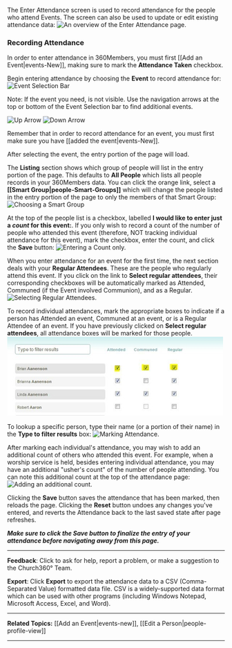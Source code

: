The Enter Attendance screen is used to record attendance for
the people who attend Events. The screen can also be used to update or
edit existing attendance data: ![An overview of the Enter Attendance
page.](Enter_Attendance.PNG "An overview of the Enter Attendance page.")

### Recording Attendance

In order to enter attendance in 360Members, you must first [[Add an
Event|events-New]], making sure to mark the **Attendance Taken**
checkbox.

Begin entering attendance by choosing the **Event** to record attendance
for: ![Event Selection
Bar](Attendance_event_selection_bar.PNG "Event Selection Bar")

Note: If the event you need, is not visible. Use the navigation arrows
at the top or bottom of the Event Selection bar to find additional
events.

![Up
Arrow](Attendance_event_selection_bar_up_arrow.png "Up Arrow")
![Down
Arrow](Attendance_event_selection_bar_down_arrow.png "Down Arrow")

Remember that in order to record attendance for an event, you must first
make sure you have [[added the event|events-New]].

After selecting the event, the entry portion of the page will load.

The **Listing** section shows which group of people will list in the
entry portion of the page. This defaults to **All People** which lists
all people records in your 360Members data. You can click the orange
link, select a **[[Smart Group|people-Smart-Groups]]** which will
change the people listed in the entry portion of the page to only the
members of that Smart Group: ![Choosing a Smart
Group](Enter_Attendance_04.JPG "Choosing a Smart Group")

At the top of the people list is a checkbox, labelled **I would like to
enter just a *count* for this event:**. If you only wish to record a
count of the number of people who attended this event (therefore, NOT
tracking individual attendance for this event), mark the checkbox, enter
the count, and click the **Save** button: ![Entering a Count
only.](Enter_Attendance_05.JPG "Entering a Count only.")

When you enter attendance for an event for the first time, the next
section deals with your **Regular Attendees**. These are the people who
regularly attend this event. If you click on the link to **Select
regular attendees**, their corresponding checkboxes will be
automatically marked as Attended, Communed (if the Event involved
Communion), and as a Regular. ![Selecting Regular
Attendees.](Enter_Attendance_06.JPG "Selecting Regular Attendees.")

To record individual attendances, mark the appropriate boxes to indicate
if a person has Attended an event, Communed at an event, or is a Regular
Attendee of an event. If you have previously clicked on **Select regular
attendees**, all attendance boxes will be marked for those people.
![Marking Attendance.](Enter_Attendance_07.JPG "Marking Attendance.")

To lookup a specific person, type their name (or a portion of their
name) in the **Type to filter results** box: ![Marking
Attendance.](Enter_Attendance_08.JPG "Marking Attendance.")

After marking each individual's attendance, you may wish to add an
additional count of others who attended this event. For example, when a
worship service is held, besides entering individual attendance, you may
have an additional "usher's count" of the number of people attending.
You can note this additional count at the top of the attendance page:
![Adding an additional
count.](Enter_Attendance_09.JPG "Adding an additional count.")

Clicking the **Save** button saves the attendance that has been marked,
then reloads the page. Clicking the **Reset** button undoes any changes
you've entered, and reverts the Attendance back to the last saved state
after page refreshes.

***Make sure to click the Save button to finalize the entry of your
attendance before navigating away from this page.***

* * * * *

**Feedback**: Click **<Feedback>** to ask for help, report a problem, or
make a suggestion to the Church360° Team.

**Export**: Click **Export** to export the attendance data to a CSV
(Comma-Separated Value) formatted data file. CSV is a widely-supported
data format which can be used with other programs (including Windows
Notepad, Microsoft Access, Excel, and Word).

* * * * *

**Related Topics:** [[Add an Event|events-new]], [[Edit a
Person|people-profile-view]]

* * * * *
